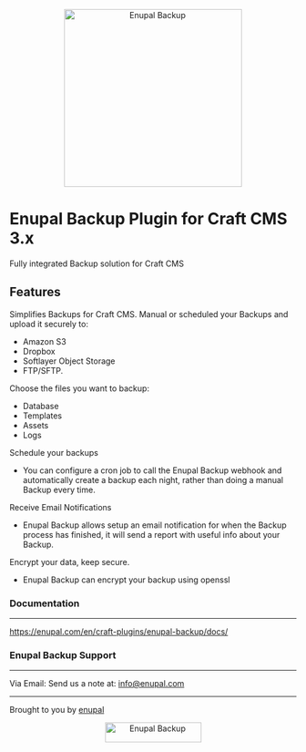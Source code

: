 <p align="center">
	<a href="https://enupal.com/en/craft-plugins/enupal-backup/docs/" target="_blank">
	<img width="312" height="312" src="https://enupal.com/assets/docs/backup-icon.svg" alt="Enupal Backup"></a>
</p>

# Enupal Backup Plugin for Craft CMS 3.x

Fully integrated Backup solution for Craft CMS

## Features

Simplifies Backups for Craft CMS. Manual or scheduled your Backups and upload it securely to:

* Amazon S3
* Dropbox
* Softlayer Object Storage
* FTP/SFTP.

Choose the files you want to backup:

* Database
* Templates
* Assets
* Logs

Schedule your backups

* You can configure a cron job to call the Enupal Backup webhook and automatically create a backup each night, rather than doing a manual Backup every time.

Receive Email Notifications

* Enupal Backup allows setup an email notification for when the Backup process has finished, it will send a report with useful info about your Backup.

Encrypt your data, keep secure.

* Enupal Backup can encrypt your backup using openssl

### Documentation
------------------------------------------------------------

https://enupal.com/en/craft-plugins/enupal-backup/docs/

### Enupal Backup Support
------------------------------------------------------------

Via Email:
Send us a note at: info@enupal.com

------------------------------------------------------------
Brought to you by [enupal](https://enupal.com/en)

<p align="center">
	<a href="https://enupal.com/en" target="_blank">
	<img width="169" height="35" src="https://enupal.com/assets/docs/enupal-logo.png" alt="Enupal Backup"></a>
</p>





